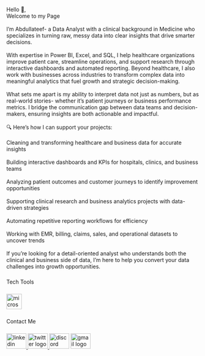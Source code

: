 <p align="left">Hello 👋,<br>Welcome to my Page<br><br>I’m Abdullateef- a Data Analyst with a clinical background in Medicine who specializes in turning raw, messy data into clear insights that drive smarter decisions.<br><br>With expertise in Power BI, Excel, and SQL, I help healthcare organizations improve patient care, streamline operations, and support research through interactive dashboards and automated reporting. Beyond healthcare, I also work with businesses across industries to transform complex data into meaningful analytics that fuel growth and strategic decision-making.<br><br>What sets me apart is my ability to interpret data not just as numbers, but as real-world stories- whether it’s patient journeys or business performance metrics. I bridge the communication gap between data teams and decision-makers, ensuring insights are both actionable and impactful.<br><br>🔍 Here’s how I can support your projects:<br><br>Cleaning and transforming healthcare and business data for accurate insights<br><br>Building interactive dashboards and KPIs for hospitals, clinics, and business teams<br><br>Analyzing patient outcomes and customer journeys to identify improvement opportunities<br><br>Supporting clinical research and business analytics projects with data-driven strategies<br><br>Automating repetitive reporting workflows for efficiency<br><br>Working with EMR, billing, claims, sales, and operational datasets to uncover trends<br><br>If you’re looking for a detail-oriented analyst who understands both the clinical and business side of data, I’m here to help you convert your data challenges into growth opportunities.</p>

###

<p align="left">Tech Tools</p>

###

<div align="left">
  <img src="https://cdn.jsdelivr.net/gh/devicons/devicon/icons/microsoftsqlserver/microsoftsqlserver-plain.svg" height="40" alt="microsoftsqlserver logo"  />
</div>

###

<p align="left">Contact Me</p>

###

<div align="left">
  <a href="http://linkedin.com/in/abdullateef-shanu-33a9ba198" target="_blank">
    <img src="https://raw.githubusercontent.com/maurodesouza/profile-readme-generator/master/src/assets/icons/social/linkedin/default.svg" width="52" height="40" alt="linkedin logo"  />
  </a>
  <a href="https://x.com/shanuabayomi?s=21" target="_blank">
    <img src="https://raw.githubusercontent.com/maurodesouza/profile-readme-generator/master/src/assets/icons/social/twitter/default.svg" width="52" height="40" alt="twitter logo"  />
  </a>
  <img src="https://raw.githubusercontent.com/maurodesouza/profile-readme-generator/master/src/assets/icons/social/discord/default.svg" width="52" height="40" alt="discord logo"  />
  <a href="abdullateefshanu@gmail.com" target="_blank">
    <img src="https://raw.githubusercontent.com/maurodesouza/profile-readme-generator/master/src/assets/icons/social/gmail/default.svg" width="52" height="40" alt="gmail logo"  />
  </a>
</div>

###
